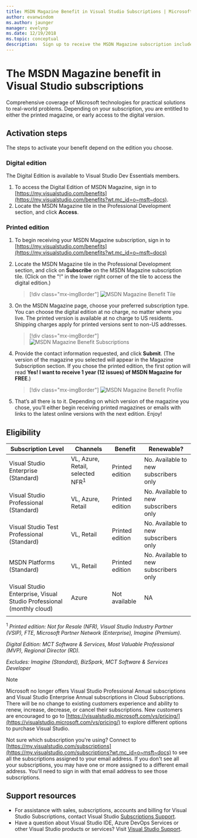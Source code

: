 ```yaml
---
title: MSDN Magazine Benefit in Visual Studio Subscriptions | Microsoft Docs
author: evanwindom
ms.author: jaunger
manager: evelynp
ms.date: 12/19/2018
ms.topic: conceptual
description:  Sign up to receive the MSDN Magazine subscription included in your Visual Studio subscription.
---
```


# The MSDN Magazine benefit in Visual Studio subscriptions

Comprehensive coverage of Microsoft technologies for practical solutions to real-world problems.  Depending on your subscription, you are entitled to either the printed magazine, or early access to the digital version.

## Activation steps
The steps to activate your benefit depend on the edition you choose.

### Digital edition
The Digital Edition is available to Visual Studio Dev Essentials members.

1. To access the Digital Edition of MSDN Magazine, sign in to [https://my.visualstudio.com/benefits](https://my.visualstudio.com/benefits?wt.mc_id=o~msft~docs).
2. Locate the MSDN Magazine tile in the Professional Development section, and click **Access**.

### Printed edition
1. To begin receiving your MSDN Magazine subscription, sign in to [https://my.visualstudio.com/benefits](https://my.visualstudio.com/benefits?wt.mc_id=o~msft~docs)
2. Locate the MSDN Magazine tile in the Professional Development section, and click on **Subscribe** on the MSDN Magazine subscription tile. (Click on the "!" in the lower right corner of the tile to access the digital edition.)
   > [!div class="mx-imgBorder"]
   > ![MSDN Magazine Benefit Tile](_img/vs-msdn/vs-msdn-tile.png)

3. On the MSDN Magazine page, choose your preferred subscription type.  You can choose the digital edition at no charge, no matter where you live.  The printed version is available at no charge to US residents.  Shipping charges apply for printed versions sent to non-US addresses.
   > [!div class="mx-imgBorder"]
   > ![MSDN Magazine Benefit Subscriptions](_img/vs-msdn/vs-msdn-subs-page-resized.png)

4. Provide the contact information requested, and click **Submit**.  (The version of the magazine you selected will appear in the Magazine Subscription section.  If you chose the printed edition, the first option will read **Yes!  I want to receive 1 year (12 issues) of MSDN Magazine for FREE**.)
   > [!div class="mx-imgBorder"]
   > ![MSDN Magazine Benefit Profile](_img/vs-msdn/vs-msdn-profile.png)

5. That’s all there is to it.  Depending on which version of the magazine you chose, you’ll either begin receiving printed magazines or emails with links to the latest online versions with the next edition.  Enjoy!

## Eligibility

| Subscription Level                                                 |     Channels                                            | Benefit                                                          | Renewable?    |
|--------------------------------------------------------------------|---------------------------------------------------------|------------------------------------------------------------------|---------------|
| Visual Studio Enterprise (Standard)   | VL, Azure, Retail,  selected NFR<sup>1</sup> |Printed edition       |  No.  Available to new subscribers only          |
| Visual Studio Professional (Standard) | VL, Azure, Retail                                       | Printed edition                                                            |No.  Available to new subscribers only         |
| Visual Studio Test Professional (Standard)                         | VL, Retail                                              | Printed edition                                             |  No.  Available to new subscribers only         |
| MSDN Platforms (Standard)                                          | VL, Retail                                              | Printed edition                                              | No.  Available to new subscribers only         |
|Visual Studio Enterprise, Visual Studio Professional (monthly cloud)   | Azure |Not available      |  NA         |
||

<sup>1</sup>  *Printed edition:  Not for Resale (NFR), Visual Studio Industry Partner (VSIP), FTE, Microsoft Partner Network (Enterprise), Imagine (Premium).*

*Digital Edition: MCT Software & Services, Most Valuable Professional (MVP), Regional Director (RD).*

*Excludes:  Imagine (Standard), BizSpark, MCT Software & Services Developer*

> [!NOTE]
> Microsoft no longer offers Visual Studio Professional Annual subscriptions and Visual Studio Enterprise Annual subscriptions in Cloud Subscriptions. There will be no change to existing customers experience and ability to renew, increase, decrease, or cancel their subscriptions. New customers are encouraged to go to [https://visualstudio.microsoft.com/vs/pricing/](https://visualstudio.microsoft.com/vs/pricing/) to explore different options to purchase Visual Studio.

Not sure which subscription you're using?  Connect to [https://my.visualstudio.com/subscriptions](https://my.visualstudio.com/subscriptions?wt.mc_id=o~msft~docs) to see all the subscriptions assigned to your email address. If you don't see all your subscriptions, you may have one or more assigned to a different email address.  You'll need to sign in with that email address to see those subscriptions.

## Support resources
- For assistance with sales, subscriptions, accounts and billing for Visual Studio Subscriptions, contact Visual Studio [Subscriptions Support](https://visualstudio.microsoft.com/subscriptions/support/).
- Have a question about Visual Studio IDE, Azure DevOps Services or other Visual Studio products or services?  Visit [Visual Studio Support](https://visualstudio.microsoft.com/support/).